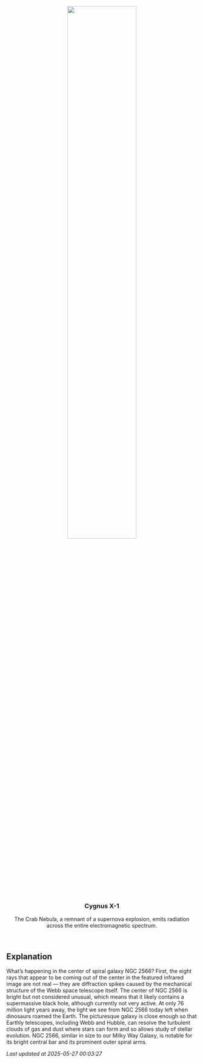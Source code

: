<p align='center'>
    <img src='https://apod.nasa.gov/apod/image/2505/NGC2256_Webb_960.jpg' width='60%' />
    <h3 align="center">Cygnus X-1</h3>
    <p align="center">The Crab Nebula, a remnant of a supernova explosion, emits radiation across the entire electromagnetic spectrum.</p>
</p>
<br/>

Explanation
--
What’s happening in the center of spiral galaxy NGC 2566? First, the eight rays that appear to be coming out of the center in the featured infrared image are not real — they are diffraction spikes caused by the mechanical structure of the Webb space telescope itself. The center of NGC 2566 is bright but not considered unusual, which means that it likely contains a supermassive black hole, although currently not very active. At only 76 million light years away, the light we see from NGC 2566 today left when dinosaurs roamed the Earth. The picturesque galaxy is close enough so that Earthly telescopes, including Webb and Hubble, can resolve the turbulent clouds of gas and dust where stars can form and so allows study of stellar evolution. NGC 2566, similar in size to our Milky Way Galaxy, is notable for its bright central bar and its prominent outer spiral arms.


*Last updated at 2025-05-27 00:03:27*
